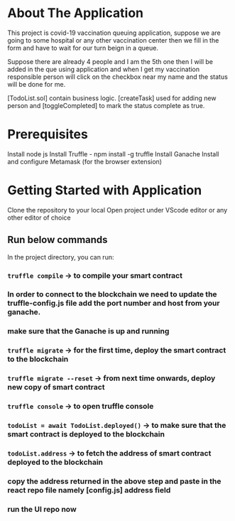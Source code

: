 # About The Application
This project is covid-19 vaccination queuing application, suppose we are going to some hospital or any other vaccination center then we fill in the form and have to wait for our turn beign in a queue.

Suppose there are already 4 people and I am the 5th one then I will be added in the que using application and when I get my vaccination responsible person will click on the checkbox near my name and the status will be done for me.

[TodoList.sol] contain business logic. [createTask] used for adding new person and [toggleCompleted] to mark the status complete as true.

# Prerequisites
Install node js
Install Truffle - npm install -g truffle
Install Ganache
Install and configure Metamask (for the browser extension)

# Getting Started with Application

Clone the repository to your local
Open project under VScode editor or any other editor of choice

## Run below commands

In the project directory, you can run:

### `truffle compile` -> to compile your smart contract
### In order to connect to the blockchain we need to update the truffle-config.js file add the port number    and host from your ganache.
### make sure that the Ganache is up and running
### `truffle migrate` -> for the first time, deploy the smart contract to the blockchain
### `truffle migrate --reset` -> from next time onwards, deploy new copy of smart contract
### `truffle console` -> to open truffle console
### `todoList = await TodoList.deployed()` -> to make sure that the smart contract is deployed to the blockchain
### `todoList.address` -> to fetch the address of smart contract deployed to the blockchain
### copy the address returned in the above step and paste in the react repo file namely [config.js] address field
### run the UI repo now